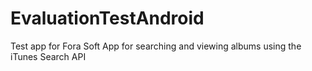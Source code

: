 # EvaluationTestAndroid
Test app for Fora Soft
App for searching and viewing albums using the iTunes Search API
